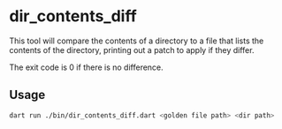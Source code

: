 # dir_contents_diff

This tool will compare the contents of a directory to a file that lists the
contents of the directory, printing out a patch to apply if they differ.

The exit code is 0 if there is no difference.

## Usage

```sh
dart run ./bin/dir_contents_diff.dart <golden file path> <dir path>
```
